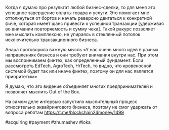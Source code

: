 
Когда я думаю про результат любой бизнес-сделки, то для меня это успешное завершение оплаты товара и услуги. Это помогает мне оттолкнуться от бортов и начать реверсно двигаться к конкретной фиче, которая имеет шанс привести к успешной транзакции [удерживая во внимании повторяемость и сумму чека]. Такой ракурс позволяет мне мыслить комплексно, не упираясь в стеклянный потолок исключительно транзакционного бизнеса. 

Анара проговорила важную мысль «У нас очень много идей в разных направлениях бизнеса и они требуют внимания внутри нас. При этом мы воспринимаем финтех, как определенный фундамент. Если рассмотреть EdTech, AgroTech, HrTech, то видно, что кровеносной системой будет так или иначе финтех, поэтому он для нас является приоритетым»

Я думаю, что это видение объединяет многих предпринимателей и позволяет мыслить Out of the Box.

На самом деле интервью запустило мыслительный процесс относительно эквайрингового бизнеса, поэтому не смог удержать от вопроса ребятам https://t.me/blockchain24money/1499

#acquiring  #payment #zhumashev #ioka 